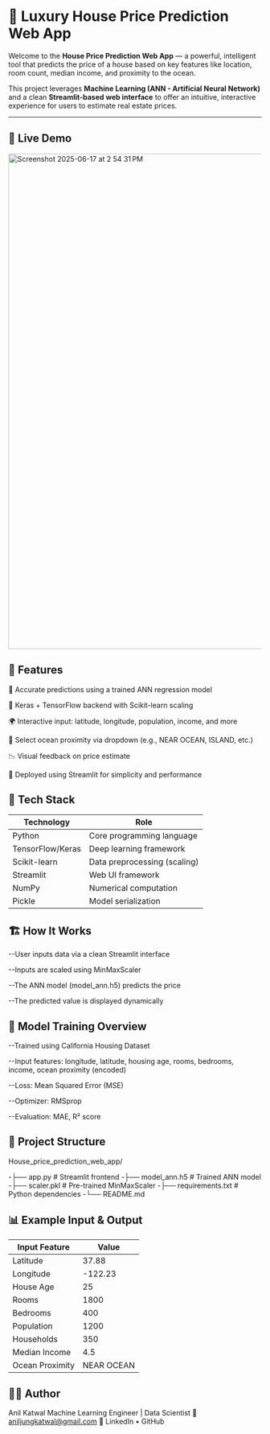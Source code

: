 # 🏡 Luxury House Price Prediction Web App

Welcome to the **House Price Prediction Web App** — a powerful, intelligent tool that predicts the price of a house based on key features like location, room count, median income, and proximity to the ocean.

This project leverages **Machine Learning (ANN - Artificial Neural Network)** and a clean **Streamlit-based web interface** to offer an intuitive, interactive experience for users to estimate real estate prices.

---

## 🚀 Live Demo
<img width="985" alt="Screenshot 2025-06-17 at 2 54 31 PM" src="https://github.com/user-attachments/assets/e6476dcc-62b6-4e25-a9ac-a80795986b28" />


## 📌 Features
🔢 Accurate predictions using a trained ANN regression model

🧠 Keras + TensorFlow backend with Scikit-learn scaling

🌍 Interactive input: latitude, longitude, population, income, and more

🌊 Select ocean proximity via dropdown (e.g., NEAR OCEAN, ISLAND, etc.)

📉 Visual feedback on price estimate

🎯 Deployed using Streamlit for simplicity and performance
## 🧠 Tech Stack

| Technology       | Role                         |
| ---------------- | ---------------------------- |
| Python           | Core programming language    |
| TensorFlow/Keras | Deep learning framework      |
| Scikit-learn     | Data preprocessing (scaling) |
| Streamlit        | Web UI framework             |
| NumPy            | Numerical computation        |
| Pickle           | Model serialization          |
## 🏗️ How It Works
--User inputs data via a clean Streamlit interface

--Inputs are scaled using MinMaxScaler

--The ANN model (model_ann.h5) predicts the price

--The predicted value is displayed dynamically
## 🧪 Model Training Overview
--Trained using California Housing Dataset

--Input features: longitude, latitude, housing age, rooms, bedrooms, income, ocean proximity (encoded)

--Loss: Mean Squared Error (MSE)

--Optimizer: RMSprop

--Evaluation: MAE, R² score
## 📁 Project Structure
House_price_prediction_web_app/

-├── app.py                  # Streamlit frontend
-├── model_ann.h5            # Trained ANN model
-├── scaler.pkl              # Pre-trained MinMaxScaler
-├── requirements.txt        # Python dependencies
-└── README.md               
## 📊 Example Input & Output
| Input Feature   | Value      |
| --------------- | ---------- |
| Latitude        | 37.88      |
| Longitude       | -122.23    |
| House Age       | 25         |
| Rooms           | 1800       |
| Bedrooms        | 400        |
| Population      | 1200       |
| Households      | 350        |
| Median Income   | 4.5        |
| Ocean Proximity | NEAR OCEAN |

## 🙋‍♂️ Author
Anil Katwal
Machine Learning Engineer | Data Scientist
📧 aniljungkatwal@gmail.com
🔗 LinkedIn • GitHub

